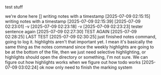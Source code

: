 test stuff


we're done here
[] writing notes with a timestamp
[2025-07-09 02:15:15] writing notes with a timestamp
[2025-07-09 02:15:39] 
[2025-07-09 02:23:01] -v
[2025-07-09 02:23:18] -v
[2025-07-09 02:23:23] tester sentence again
[2025-07-09 02:27:30] TEST AGAIN
[2025-07-09 02:28:25] LAST TEST
[2025-07-09 02:30:25] just finished notes command, going to log it. highlights aren't that important yet. I mean it's basically the same thing as the notes command since the weekly highlights are going to be at the bottom of the file, then we just need selective highlighting, or highlights should open the directory or something, I'm not sure. We can figure out how highlights works when we figure out how todo works
[2025-07-09 03:02:24] ok now only need to finish the marking system
